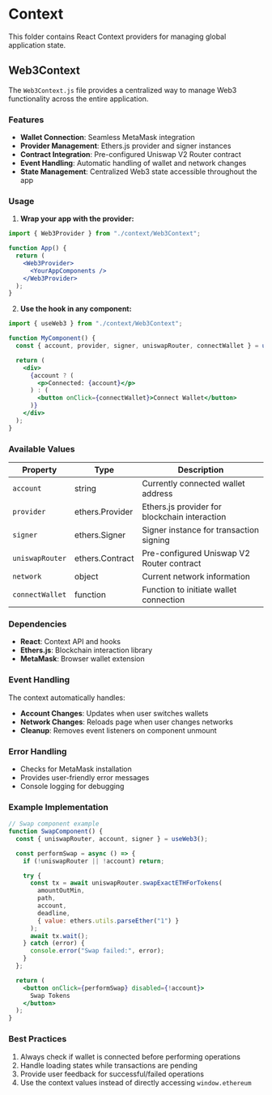# Context

This folder contains React Context providers for managing global application state.

## Web3Context

The `Web3Context.js` file provides a centralized way to manage Web3 functionality across the entire application.

### Features

- **Wallet Connection**: Seamless MetaMask integration
- **Provider Management**: Ethers.js provider and signer instances
- **Contract Integration**: Pre-configured Uniswap V2 Router contract
- **Event Handling**: Automatic handling of wallet and network changes
- **State Management**: Centralized Web3 state accessible throughout the app

### Usage

1. **Wrap your app with the provider:**

```jsx
import { Web3Provider } from "./context/Web3Context";

function App() {
  return (
    <Web3Provider>
      <YourAppComponents />
    </Web3Provider>
  );
}
```

2. **Use the hook in any component:**

```jsx
import { useWeb3 } from "./context/Web3Context";

function MyComponent() {
  const { account, provider, signer, uniswapRouter, connectWallet } = useWeb3();

  return (
    <div>
      {account ? (
        <p>Connected: {account}</p>
      ) : (
        <button onClick={connectWallet}>Connect Wallet</button>
      )}
    </div>
  );
}
```

### Available Values

| Property        | Type            | Description                                   |
| --------------- | --------------- | --------------------------------------------- |
| `account`       | string          | Currently connected wallet address            |
| `provider`      | ethers.Provider | Ethers.js provider for blockchain interaction |
| `signer`        | ethers.Signer   | Signer instance for transaction signing       |
| `uniswapRouter` | ethers.Contract | Pre-configured Uniswap V2 Router contract     |
| `network`       | object          | Current network information                   |
| `connectWallet` | function        | Function to initiate wallet connection        |

### Dependencies

- **React**: Context API and hooks
- **Ethers.js**: Blockchain interaction library
- **MetaMask**: Browser wallet extension

### Event Handling

The context automatically handles:

- **Account Changes**: Updates when user switches wallets
- **Network Changes**: Reloads page when user changes networks
- **Cleanup**: Removes event listeners on component unmount

### Error Handling

- Checks for MetaMask installation
- Provides user-friendly error messages
- Console logging for debugging

### Example Implementation

```jsx
// Swap component example
function SwapComponent() {
  const { uniswapRouter, account, signer } = useWeb3();

  const performSwap = async () => {
    if (!uniswapRouter || !account) return;

    try {
      const tx = await uniswapRouter.swapExactETHForTokens(
        amountOutMin,
        path,
        account,
        deadline,
        { value: ethers.utils.parseEther("1") }
      );
      await tx.wait();
    } catch (error) {
      console.error("Swap failed:", error);
    }
  };

  return (
    <button onClick={performSwap} disabled={!account}>
      Swap Tokens
    </button>
  );
}
```

### Best Practices

1. Always check if wallet is connected before performing operations
2. Handle loading states while transactions are pending
3. Provide user feedback for successful/failed operations
4. Use the context values instead of directly accessing `window.ethereum`
